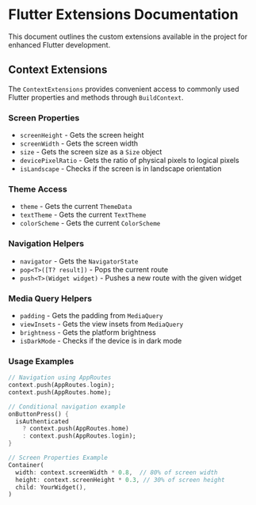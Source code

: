 # Flutter Extensions Documentation

This document outlines the custom extensions available in the project for enhanced Flutter development.

## Context Extensions

The `ContextExtensions` provides convenient access to commonly used Flutter properties and methods through `BuildContext`.

### Screen Properties

- `screenHeight` - Gets the screen height
- `screenWidth` - Gets the screen width
- `size` - Gets the screen size as a `Size` object
- `devicePixelRatio` - Gets the ratio of physical pixels to logical pixels
- `isLandscape` - Checks if the screen is in landscape orientation

### Theme Access

- `theme` - Gets the current `ThemeData`
- `textTheme` - Gets the current `TextTheme`
- `colorScheme` - Gets the current `ColorScheme`

### Navigation Helpers

- `navigator` - Gets the `NavigatorState`
- `pop<T>([T? result])` - Pops the current route
- `push<T>(Widget widget)` - Pushes a new route with the given widget

### Media Query Helpers

- `padding` - Gets the padding from `MediaQuery`
- `viewInsets` - Gets the view insets from `MediaQuery`
- `brightness` - Gets the platform brightness
- `isDarkMode` - Checks if the device is in dark mode

### Usage Examples

```dart
// Navigation using AppRoutes
context.push(AppRoutes.login);
context.push(AppRoutes.home);

// Conditional navigation example
onButtonPress() {
  isAuthenticated 
    ? context.push(AppRoutes.home)
    : context.push(AppRoutes.login);
}

// Screen Properties Example
Container(
  width: context.screenWidth * 0.8,  // 80% of screen width
  height: context.screenHeight * 0.3, // 30% of screen height
  child: YourWidget(),
)
